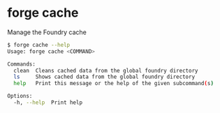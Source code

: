 # forge cache

Manage the Foundry cache

```bash
$ forge cache --help
Usage: forge cache <COMMAND>

Commands:
  clean  Cleans cached data from the global foundry directory
  ls     Shows cached data from the global foundry directory
  help   Print this message or the help of the given subcommand(s)

Options:
  -h, --help  Print help
```